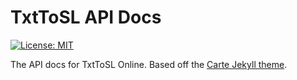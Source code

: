 # TxtToSL API Docs
[![License: MIT](https://img.shields.io/badge/License-MIT-blue.svg)](https://choosealicense.com/licenses/mit/l)

The API docs for TxtToSL Online. Based off the [Carte Jekyll theme](https://github.com/Wiredcraft/carte).